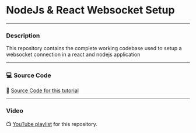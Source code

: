 # NodeJs & React Websocket Setup

---

### Description

This repository contains the complete working codebase used to setup a websocket connection in a react and nodejs application

---

### 💻 Source Code

🔗 [Source Code for this tutorial](https://github.com/kizito917/node-react-websocket)

---

### Video

📺 [YouTube playlist](https://www.youtube.com/playlist?list=PLuXEDE3wmSN37F6K2QXPGhTDb7SFQ15tT) for this repository.